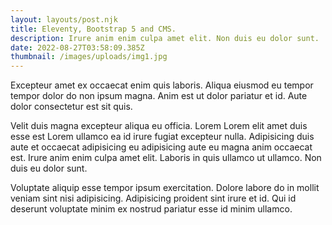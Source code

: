 ```yaml
---
layout: layouts/post.njk
title: Eleventy, Bootstrap 5 and CMS.
description: Irure anim enim culpa amet elit. Non duis eu dolor sunt.
date: 2022-08-27T03:58:09.385Z
thumbnail: /images/uploads/img1.jpg
---
```

Excepteur amet ex occaecat enim quis laboris. Aliqua eiusmod eu tempor tempor dolor do non ipsum magna. Anim est ut dolor pariatur et id. Aute dolor consectetur est sit quis.

Velit duis magna excepteur aliqua eu officia. Lorem Lorem elit amet duis esse est Lorem ullamco ea id irure fugiat excepteur nulla. Adipisicing duis aute et occaecat adipisicing eu adipisicing aute eu magna anim occaecat est. Irure anim enim culpa amet elit. Laboris in quis ullamco ut ullamco. Non duis eu dolor sunt.

Voluptate aliquip esse tempor ipsum exercitation. Dolore labore do in mollit veniam sint nisi adipisicing. Adipisicing proident sint irure et id. Qui id deserunt voluptate minim ex nostrud pariatur esse id minim ullamco.